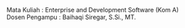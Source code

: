 Mata Kuliah    : Enterprise and Development Software (Kom A)<br>
Dosen Pengampu : Baihaqi Siregar, S.Si., MT.
